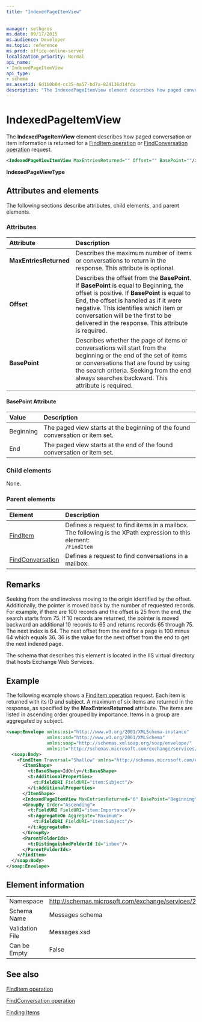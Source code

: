 ```yaml
---
title: "IndexedPageItemView"
 
 
manager: sethgros
ms.date: 09/17/2015
ms.audience: Developer
ms.topic: reference
ms.prod: office-online-server
localization_priority: Normal
api_name:
- IndexedPageItemView
api_type:
- schema
ms.assetid: 6d1b0b04-cc35-4a57-bd7a-824136d14fda
description: "The IndexedPageItemView element describes how paged conversation or item information is returned for a FindItem operation or FindConversation operation request."
---
```


# IndexedPageItemView

The **IndexedPageItemView** element describes how paged conversation or item information is returned for a [FindItem operation](finditem-operation.md) or [FindConversation operation](findconversation-operation.md) request. 
  
```XML
<IndexedPageViewItemView MaxEntriesReturned="" Offset="" BasePoint=""/>
```

 **IndexedPageViewType**
## Attributes and elements

The following sections describe attributes, child elements, and parent elements.
  
### Attributes

|**Attribute**|**Description**|
|:-----|:-----|
|**MaxEntriesReturned** <br/> |Describes the maximum number of items or conversations to return in the response. This attribute is optional.  <br/> |
|**Offset** <br/> |Describes the offset from the **BasePoint**. If **BasePoint** is equal to Beginning, the offset is positive. If **BasePoint** is equal to End, the offset is handled as if it were negative. This identifies which item or conversation will be the first to be delivered in the response. This attribute is required.  <br/> |
|**BasePoint** <br/> |Describes whether the page of items or conversations will start from the beginning or the end of the set of items or conversations that are found by using the search criteria. Seeking from the end always searches backward. This attribute is required.  <br/> |
   
#### BasePoint Attribute

|**Value**|**Description**|
|:-----|:-----|
|Beginning  <br/> |The paged view starts at the beginning of the found conversation or item set.  <br/> |
|End  <br/> |The paged view starts at the end of the found conversation or item set.  <br/> |
   
### Child elements

None.
  
### Parent elements

|**Element**|**Description**|
|:-----|:-----|
|[FindItem](finditem.md) <br/> |Defines a request to find items in a mailbox.  <br/> The following is the XPath expression to this element:  <br/>  `/FindItem` <br/> |
|[FindConversation](findconversation.md) <br/> |Defines a request to find conversations in a mailbox.  <br/> |
   
## Remarks

Seeking from the end involves moving to the origin identified by the offset. Additionally, the pointer is moved back by the number of requested records. For example, if there are 100 records and the offset is 25 from the end, the search starts from 75. If 10 records are returned, the pointer is moved backward an additional 10 records to 65 and returns records 65 through 75. The next index is 64. The next offset from the end for a page is 100 minus 64 which equals 36. 36 is the value for the next offset from the end to get the next indexed page.
  
The schema that describes this element is located in the IIS virtual directory that hosts Exchange Web Services.
  
## Example

The following example shows a [FindItem operation](finditem-operation.md) request. Each item is returned with its ID and subject. A maximum of six items are returned in the response, as specified by the **MaxEntriesReturned** attribute. The items are listed in ascending order grouped by importance. Items in a group are aggregated by subject. 
  
```XML
<soap:Envelope xmlns:xsi="http://www.w3.org/2001/XMLSchema-instance"
               xmlns:xsd="http://www.w3.org/2001/XMLSchema"
               xmlns:soap="http://schemas.xmlsoap.org/soap/envelope/"
               xmlns:t="http://schemas.microsoft.com/exchange/services/2006/types">
  <soap:Body>
    <FindItem Traversal="Shallow" xmlns="http://schemas.microsoft.com/exchange/services/2006/messages">
      <ItemShape>
        <t:BaseShape>IdOnly</t:BaseShape>
        <t:AdditionalProperties>
          <t:FieldURI FieldURI="item:Subject"/>
        </t:AdditionalProperties>
      </ItemShape>
      <IndexedPageItemView MaxEntriesReturned="6" BasePoint="Beginning" Offset="0" />
      <GroupBy Order="Ascending">
        <t:FieldURI FieldURI="item:Importance"/>
        <t:AggregateOn Aggregate="Maximum">
          <t:FieldURI FieldURI="item:Subject"/>
        </t:AggregateOn>
      </GroupBy>
      <ParentFolderIds>
        <t:DistinguishedFolderId Id="inbox"/>
      </ParentFolderIds>
    </FindItem>
  </soap:Body>
</soap:Envelope>
```

## Element information

|||
|:-----|:-----|
|Namespace  <br/> |http://schemas.microsoft.com/exchange/services/2006/messages  <br/> |
|Schema Name  <br/> |Messages schema  <br/> |
|Validation File  <br/> |Messages.xsd  <br/> |
|Can be Empty  <br/> |False  <br/> |
   
## See also



[FindItem operation](finditem-operation.md)
  
[FindConversation operation](findconversation-operation.md)


[Finding Items](https://msdn.microsoft.com/library/63af1f9c-464b-4fca-9ae3-3d60f24ca93c%28Office.15%29.aspx)

